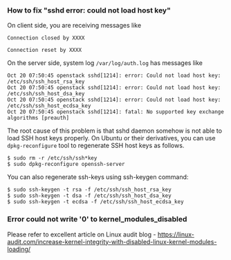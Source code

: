 ### How to fix "sshd error: could not load host key"
On client side, you are receiving messages like
```
Connection closed by XXXX
```
```
Connection reset by XXXX
```
On the server side, system log ```/var/log/auth.log``` has messages like
```
Oct 20 07:50:45 openstack sshd[1214]: error: Could not load host key: /etc/ssh/ssh_host_rsa_key
Oct 20 07:50:45 openstack sshd[1214]: error: Could not load host key: /etc/ssh/ssh_host_dsa_key
Oct 20 07:50:45 openstack sshd[1214]: error: Could not load host key: /etc/ssh/ssh_host_ecdsa_key
Oct 20 07:50:45 openstack sshd[1214]: fatal: No supported key exchange algorithms [preauth]
```
The root cause of this problem is that sshd daemon somehow is not able to load SSH host keys properly.
On Ubuntu or their derivatives, you can use ```dpkg-reconfigure``` tool to regenerate SSH host keys as follows.
```
$ sudo rm -r /etc/ssh/ssh*key
$ sudo dpkg-reconfigure openssh-server
```
You can also regenerate ssh-keys using ssh-keygen command:
```
$ sudo ssh-keygen -t rsa -f /etc/ssh/ssh_host_rsa_key
$ sudo ssh-keygen -t dsa -f /etc/ssh/ssh_host_dsa_key
$ sudo ssh-keygen -t ecdsa -f /etc/ssh/ssh_host_ecdsa_key
```
### Error could not write '0' to kernel_modules_disabled
Please refer to excellent article on Linux audit blog - https://linux-audit.com/increase-kernel-integrity-with-disabled-linux-kernel-modules-loading/
